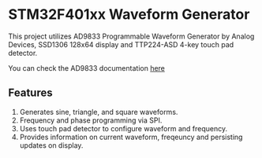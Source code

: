 # STM32F401xx Waveform Generator
This project utilizes AD9833 Programmable Waveform Generator by Analog Devices, SSD1306 128x64 display and TTP224-ASD 4-key touch pad detector.

You can check the AD9833 documentation [here](https://www.analog.com/media/en/technical-documentation/data-sheets/ad9833.pdf)

## Features
1. Generates sine, triangle, and square waveforms.
2. Frequency and phase programming via SPI.
3. Uses touch pad detector to configure waveform and frequency.
4. Provides information on current waveform, freqeuncy and persisting updates on display.